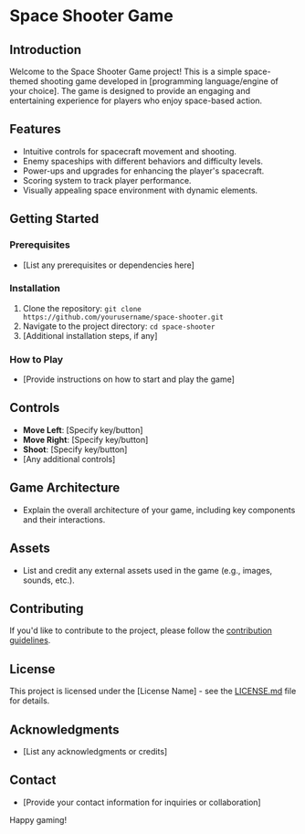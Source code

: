 # Space Shooter Game

## Introduction
Welcome to the Space Shooter Game project! This is a simple space-themed shooting game developed in [programming language/engine of your choice]. The game is designed to provide an engaging and entertaining experience for players who enjoy space-based action.

## Features
- Intuitive controls for spacecraft movement and shooting.
- Enemy spaceships with different behaviors and difficulty levels.
- Power-ups and upgrades for enhancing the player's spacecraft.
- Scoring system to track player performance.
- Visually appealing space environment with dynamic elements.

## Getting Started
### Prerequisites
- [List any prerequisites or dependencies here]

### Installation
1. Clone the repository: `git clone https://github.com/yourusername/space-shooter.git`
2. Navigate to the project directory: `cd space-shooter`
3. [Additional installation steps, if any]

### How to Play
- [Provide instructions on how to start and play the game]

## Controls
- **Move Left**: [Specify key/button]
- **Move Right**: [Specify key/button]
- **Shoot**: [Specify key/button]
- [Any additional controls]

## Game Architecture
- Explain the overall architecture of your game, including key components and their interactions.

## Assets
- List and credit any external assets used in the game (e.g., images, sounds, etc.).

## Contributing
If you'd like to contribute to the project, please follow the [contribution guidelines](CONTRIBUTING.md).

## License
This project is licensed under the [License Name] - see the [LICENSE.md](LICENSE.md) file for details.

## Acknowledgments
- [List any acknowledgments or credits]

## Contact
- [Provide your contact information for inquiries or collaboration]

Happy gaming!
